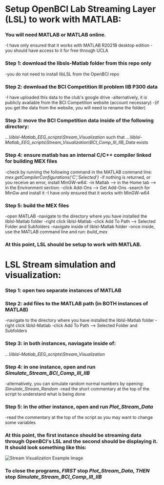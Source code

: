 # Setup OpenBCI Lab Streaming Layer (LSL) to work with MATLAB:

### You will need MATLAB or MATLAB online.
-I have only ensured that it works with MATLAB R2021B desktop edition
-you should have access to it for free through UCLA

### Step 1: download the libsls-Matlab folder from this repo **only**
-you do not need to install libLSL from the OpenBCI repo
	
### Step 2: download the BCI Competition III problem IIB P300 data
-I have uploaded this data to the club's google drive
-alternatively, it is publicly available from the BCI Competition website (account necessary)
	-(if you get the data from the website, you will need to rename the folder)
	
### Step 3: move the BCI Competition data inside of the following directory:
*...\liblsl-Matlab\_EEG_scripts\Stream_Visualization*
such that *...\liblsl-Matlab\_EEG_scripts\Stream_Visualization\BCI_Comp_III_IIB_Data* exists
	 
### Step 4: ensure matlab has an internal C/C++ compiler linked for building MEX files
-check by running the following command in the MATLAB command line:
	 *mex.getCompilerConfigurations('C','Selected')*
-if nothing is returned, or you receive an error, install MinGW-w64:
	-in Matlab --> in the Home tab --> in the Environment section:
	-click Add-Ons --> Get Add-Ons
	-search for MinGw and install it
-I have only ensured that it works with MinGW-w64

### Step 5: build the MEX files
-open MATLAB
-navigate to the directory where you have installed the liblsl-Matlab folder
-right click liblsl-Matlab
	-click Add To Path --> Selected Folder and Subfolders
-navigate inside of liblsl-Matlab folder
-once inside, use the MATLAB command line and run:
	 *build_mex*

### At this point, LSL should be setup to work with MATLAB.

# LSL Stream simulation and visualization:

### Step 1: open two separate instances of MATLAB

### Step 2: add files to the MATLAB path (in BOTH instances of MATLAB)
-navigate to the directory where you have installed the liblsl-Matlab folder
-right click liblsl-Matlab
	-click Add To Path --> Selected Folder and Subfolders

### Step 3: in both instances, naviagate inside of:
 *...\liblsl-Matlab\_EEG_scripts\Stream_Visualization*

### Step 4: in one instance, open and run *Simulate_Stream_BCI_Comp_III_IIB*
-alternatively, you can simulate random normal numbers by opening:
	*Simulate_Stream_Random*
-read the short commentary at the top of the script to understand what is being done

### Step 5: in the other instance, open and run *Plot_Stream_Data*
-read the commentary at the top of the script as you may want to change some variables

### At this point, the first instance should be streaming data through OpenBCI's LSL and the second should be displaying it. It should look something like this:
![Stream Visualization Example Image](https://ibb.co/L6Mwkgm)
### To close the programs, ***FIRST*** stop *Plot_Stream_Data*, ***THEN*** stop *Simulate_Stream_BCI_Comp_III_IIB*
